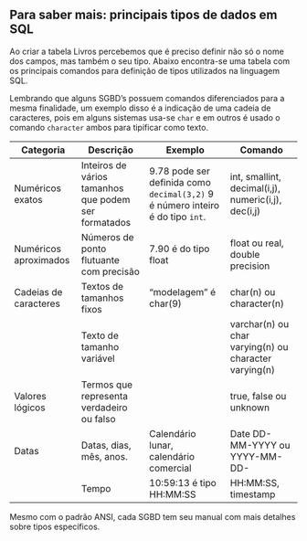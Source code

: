 ## **Para saber mais: principais tipos de dados em SQL**

Ao criar a tabela Livros percebemos que é preciso definir não só o nome dos campos, mas também o seu tipo. Abaixo encontra-se uma tabela com os principais comandos para definição de tipos utilizados na linguagem SQL.

Lembrando que alguns SGBD’s possuem comandos diferenciados para a mesma finalidade, um exemplo disso é a indicação de uma cadeia de caracteres, pois em alguns sistemas usa-se `char` e em outros é usado o comando `character` ambos para tipificar como texto.

<table>
    <thead>
        <tr>
            <th><strong>Categoria</strong></th>
            <th><strong>Descrição</strong></th>
            <th><strong>Exemplo</strong></th>
            <th><strong>Comando</strong></th>
        </tr>
    </thead>
    <tbody>
        <tr>
            <td>Numéricos exatos</td>
            <td>Inteiros de vários tamanhos que podem ser formatados</td>
            <td>9.78 pode ser definida como <code>decimal(3,2)</code> 9 é número inteiro é do tipo <code>int</code>.</td>
            <td>int, smallint, decimal(i,j), numeric(i,j), dec(i,j)</td>
        </tr>
        <tr>
            <td>Numéricos aproximados</td>
            <td>Números de ponto flutuante com precisão</td>
            <td>7.90 é do tipo float</td>
            <td>float ou real, double precision</td>
        </tr>
        <tr>
            <td>Cadeias de caracteres</td>
            <td>Textos de tamanhos fixos</td>
            <td>“modelagem” é char(9)</td>
            <td>char(n) ou character(n)</td>
        </tr>
        <tr>
            <td></td>
            <td>Texto de tamanho variável</td>
            <td></td>
            <td>varchar(n) ou char varying(n) ou character varying(n)</td>
        </tr>
        <tr>
            <td>Valores lógicos</td>
            <td>Termos que representa verdadeiro ou falso</td>
            <td></td>
            <td>true, false ou unknown</td>
        </tr>
        <tr>
            <td>Datas</td>
            <td>Datas, dias, mês, anos.</td>
            <td>Calendário lunar, calendário comercial</td>
            <td>Date DD-MM-YYYY ou YYYY-MM-DD-</td>
        </tr>
        <tr>
            <td></td>
            <td>Tempo</td>
            <td>10:59:13 é tipo HH:MM:SS</td>
            <td>HH:MM:SS, timestamp</td>
        </tr>
    </tbody>
</table>

Mesmo com o padrão ANSI, cada SGBD tem seu manual com mais detalhes sobre tipos específicos.
